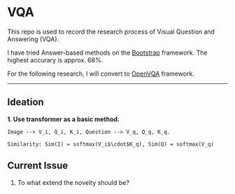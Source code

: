 # VQA

This repo is used to record the research process of Visual Question and Answering (VQA). 

I have tried Answer-based methods on the [Bootstrap](https://github.com/Cadene/bootstrap.pytorch) framework. The highest accurary is approx. 68%.

For the following research, I will convert to [OpenVQA](https://github.com/MILVLG/openvqa) framework.

---

## Ideation

__1. Use transformer as a basic method.__
  
    Image --> V_i, Q_i, K_i, Question --> V_q, Q_q, K_q. 
    
    Similarity: Sim(I) = softmax(V_i$\cdot$K_q), Sim(Q) = softmax(V_q)
    
    

## Current Issue

1. To what extend the novelty should be?

